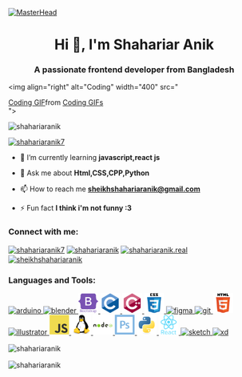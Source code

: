 
[![MasterHead](https://animated-gif-creator.com/images/01/top-tools-to-improve-work-productivity-teksun_80.gif)](https://rishavchanda.io)

<h1 align="center">Hi 👋, I'm Shahariar Anik</h1>
<h3 align="center">A passionate frontend developer from Bangladesh</h3>

<img align="right" alt="Coding" width="400" src="<div class="tenor-gif-embed" data-postid="24297652" data-share-method="host" data-aspect-ratio="1.33333" data-width="100%"><a href="https://tenor.com/view/coding-gif-24297652">Coding GIF</a>from <a href="https://tenor.com/search/coding-gifs">Coding GIFs</a></div> <script type="text/javascript" async src="https://tenor.com/embed.js"></script>">

<p align="left"> <img src="https://komarev.com/ghpvc/?username=shahariaranik&label=Profile%20views&color=0e75b6&style=flat" alt="shahariaranik" /> </p>

<p align="left"> <a href="https://twitter.com/shahariaranik7" target="blank"><img src="https://img.shields.io/twitter/follow/shahariaranik7?logo=twitter&style=for-the-badge" alt="shahariaranik7" /></a> </p>

- 🌱 I’m currently learning **javascript,react js**

- 💬 Ask me about **Html,CSS,CPP,Python**

- 📫 How to reach me **sheikhshahariaranik@gmail.com**

- ⚡ Fun fact **I think i'm not funny :3**

<h3 align="left">Connect with me:</h3>
<p align="left">
<a href="https://twitter.com/shahariaranik7" target="blank"><img align="center" src="https://raw.githubusercontent.com/rahuldkjain/github-profile-readme-generator/master/src/images/icons/Social/twitter.svg" alt="shahariaranik7" height="30" width="40" /></a>
<a href="https://linkedin.com/in/shahariaranik" target="blank"><img align="center" src="https://raw.githubusercontent.com/rahuldkjain/github-profile-readme-generator/master/src/images/icons/Social/linked-in-alt.svg" alt="shahariaranik" height="30" width="40" /></a>
<a href="https://fb.com/shahariaranik.real" target="blank"><img align="center" src="https://raw.githubusercontent.com/rahuldkjain/github-profile-readme-generator/master/src/images/icons/Social/facebook.svg" alt="shahariaranik.real" height="30" width="40" /></a>
<a href="https://instagram.com/sheikhshahariaranik" target="blank"><img align="center" src="https://raw.githubusercontent.com/rahuldkjain/github-profile-readme-generator/master/src/images/icons/Social/instagram.svg" alt="sheikhshahariaranik" height="30" width="40" /></a>
</p>

<h3 align="left">Languages and Tools:</h3>
<p align="left"> <a href="https://www.arduino.cc/" target="_blank" rel="noreferrer"> <img src="https://cdn.worldvectorlogo.com/logos/arduino-1.svg" alt="arduino" width="40" height="40"/> </a> <a href="https://www.blender.org/" target="_blank" rel="noreferrer"> <img src="https://download.blender.org/branding/community/blender_community_badge_white.svg" alt="blender" width="40" height="40"/> </a> <a href="https://getbootstrap.com" target="_blank" rel="noreferrer"> <img src="https://raw.githubusercontent.com/devicons/devicon/master/icons/bootstrap/bootstrap-plain-wordmark.svg" alt="bootstrap" width="40" height="40"/> </a> <a href="https://www.cprogramming.com/" target="_blank" rel="noreferrer"> <img src="https://raw.githubusercontent.com/devicons/devicon/master/icons/c/c-original.svg" alt="c" width="40" height="40"/> </a> <a href="https://www.w3schools.com/cpp/" target="_blank" rel="noreferrer"> <img src="https://raw.githubusercontent.com/devicons/devicon/master/icons/cplusplus/cplusplus-original.svg" alt="cplusplus" width="40" height="40"/> </a> <a href="https://www.w3schools.com/css/" target="_blank" rel="noreferrer"> <img src="https://raw.githubusercontent.com/devicons/devicon/master/icons/css3/css3-original-wordmark.svg" alt="css3" width="40" height="40"/> </a> <a href="https://www.figma.com/" target="_blank" rel="noreferrer"> <img src="https://www.vectorlogo.zone/logos/figma/figma-icon.svg" alt="figma" width="40" height="40"/> </a> <a href="https://git-scm.com/" target="_blank" rel="noreferrer"> <img src="https://www.vectorlogo.zone/logos/git-scm/git-scm-icon.svg" alt="git" width="40" height="40"/> </a> <a href="https://www.w3.org/html/" target="_blank" rel="noreferrer"> <img src="https://raw.githubusercontent.com/devicons/devicon/master/icons/html5/html5-original-wordmark.svg" alt="html5" width="40" height="40"/> </a> <a href="https://www.adobe.com/in/products/illustrator.html" target="_blank" rel="noreferrer"> <img src="https://www.vectorlogo.zone/logos/adobe_illustrator/adobe_illustrator-icon.svg" alt="illustrator" width="40" height="40"/> </a> <a href="https://developer.mozilla.org/en-US/docs/Web/JavaScript" target="_blank" rel="noreferrer"> <img src="https://raw.githubusercontent.com/devicons/devicon/master/icons/javascript/javascript-original.svg" alt="javascript" width="40" height="40"/> </a> <a href="https://www.linux.org/" target="_blank" rel="noreferrer"> <img src="https://raw.githubusercontent.com/devicons/devicon/master/icons/linux/linux-original.svg" alt="linux" width="40" height="40"/> </a> <a href="https://nodejs.org" target="_blank" rel="noreferrer"> <img src="https://raw.githubusercontent.com/devicons/devicon/master/icons/nodejs/nodejs-original-wordmark.svg" alt="nodejs" width="40" height="40"/> </a> <a href="https://www.photoshop.com/en" target="_blank" rel="noreferrer"> <img src="https://raw.githubusercontent.com/devicons/devicon/master/icons/photoshop/photoshop-line.svg" alt="photoshop" width="40" height="40"/> </a> <a href="https://www.python.org" target="_blank" rel="noreferrer"> <img src="https://raw.githubusercontent.com/devicons/devicon/master/icons/python/python-original.svg" alt="python" width="40" height="40"/> </a> <a href="https://reactjs.org/" target="_blank" rel="noreferrer"> <img src="https://raw.githubusercontent.com/devicons/devicon/master/icons/react/react-original-wordmark.svg" alt="react" width="40" height="40"/> </a> <a href="https://www.sketch.com/" target="_blank" rel="noreferrer"> <img src="https://www.vectorlogo.zone/logos/sketchapp/sketchapp-icon.svg" alt="sketch" width="40" height="40"/> </a> <a href="https://www.adobe.com/products/xd.html" target="_blank" rel="noreferrer"> <img src="https://cdn.worldvectorlogo.com/logos/adobe-xd.svg" alt="xd" width="40" height="40"/> </a> </p>

<p><img align="center" src="https://github-readme-stats.vercel.app/api/top-langs?username=shahariaranik&show_icons=true&locale=en&layout=compact" alt="shahariaranik" /></p>

<p><img align="center" src="https://github-readme-streak-stats.herokuapp.com/?user=shahariaranik&" alt="shahariaranik" /></p>
